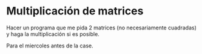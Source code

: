# Multiplicación de matrices

Hacer un programa que me pida 2 matrices (no necesariamente cuadradas) y haga 
la multiplicación si es posible.


Para el miercoles antes de la case.
